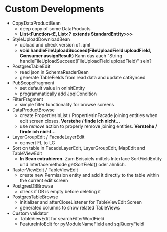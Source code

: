 # Custom Developments

- CopyDataProductBean
   - deep copy of some DataProducts
   - **List<Function<E, List<? extends StandardEntity>>>**
- StyleUploadDownloadBean
   - upload and check version of .qml
   - **void handleFileUploadSucceed(FileUploadField uploadField, Consumer<String> assignResult)** Kann das auch "String handleFileUploadSucceed(FileUploadField uploadField)" sein?
- PostgresTableEdit
   - read json in SchemaReaderBean
   - generate TableFields from read data and update catSynced
- PubScopeFragment
   - set default value in onInitEntity
   - programmatically add JpqlCondition
- FilterFragment
   - simple filter functionality for browse screens
- DataProductBrowse
   - create PropertiesInList / PropertiesInFacade joining entities when edit screen closes. **Verstehe / finde ich nicht...**
   - use *remove* action to properly remove joining entities. **Verstehe / finde ich nicht...**
- LayerGroupEdit / FacadeLayerEdit
   - convert FL to LG
- Sort on table in FacadeLayerEdit, LayerGroupEdit, MapEdit and TableViewEdit
  - **In Bean extrahieren.** Zum Beispiels mittels Interface SortFieldEntity und Interfacemethode getSortField() oder ähnlich.
- RasterViewEdit / TableViewEdit
   - create new Permission entity and add it directly to the table within the current edit screen
- PostgresDBBrowse
   - check if DB is empty before deleting it
- PostgresTableBrowse
   - initializer and afterCloseListener for TableViewEdit Screen
   - generated columns to show related TableViews
- Custom validator
   - TableViewEdit for searchFilterWordField
   - FeatureInfoEdit for pyModuleNameField and sqlQueryField